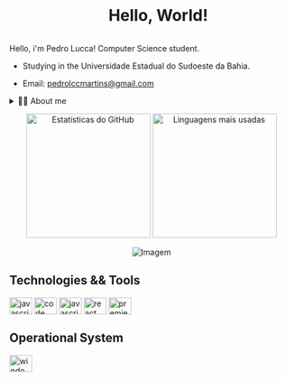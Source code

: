 <!-- Título -->
<div id="user-content-toc">
  <ul align="center">
    <summary><h1 style="display: inline-block">Hello, World!</h1></summary>
  </ul>
</div>

<!-- Apresentação -->
<p>
  Hello, i'm Pedro Lucca! Computer Science student.

  - Studying in the Universidade Estadual do Sudoeste da Bahia.

  - Email: pedrolccmartins@gmail.com
</p>

<!-- Dropdown -->
<details>
  <summary>👨‍💻 About me</summary>

  - I'm 20 years, currently living in the Brazil. I have experience with Java, C++. 

  - I like watch movies, read good books, and play games.
</details>

<!-- Estatísticas do GitHub -->
<p align="center">
  <img src="https://github-readme-stats.vercel.app/api?username=pedroluccabr&show_icons=true&theme=radical" alt="Estatísticas do GitHub" height="220">
  <img src="https://github-readme-stats.vercel.app/api/top-langs/?username=pedroluccabr&show_icons=true&theme=radical" alt="Linguagens mais usadas" height="220">
</p>

<!-- GIF -->
<p align="center">
  <img align="center" src="https://media1.tenor.com/m/1mwdqr51emcAAAAC/test-typing.gif" alt="Imagem">
</p>

## Technologies && Tools
<!-- Habilidades: Linguagens de Programação -->
  <div style="flex-basis: 48%;">
    <img align="center" alt="javascript" height="30" width="40" src="https://cdn.jsdelivr.net/gh/devicons/devicon@latest/icons/java/java-original.svg" />
    <img align="center" alt="code" height="30" width="40" src="https://cdn.jsdelivr.net/gh/devicons/devicon@latest/icons/vscode/vscode-original.svg" />
    <img align="center" alt="javascript" height="30" width="40" src="https://cdn.jsdelivr.net/gh/devicons/devicon@latest/icons/java/java-original.svg" />
    <img align="center" alt="react" height="30" width="40" src="https://cdn.jsdelivr.net/gh/devicons/devicon@latest/icons/mysql/mysql-original-wordmark.svg" />
    <img align="center" alt="premiere" height="30" width="40" src="https://cdn.jsdelivr.net/gh/devicons/devicon@latest/icons/docker/docker-original.svg" />
  </div>

  ## Operational System
<!-- Habilidades: Linguagens de Programação -->
  <div style="flex-basis: 48%;">
    <img align="center" alt="windows" height="30" width="40" src="https://cdn.jsdelivr.net/gh/devicons/devicon@latest/icons/windows11/windows11-original.svg" />
  </div>
